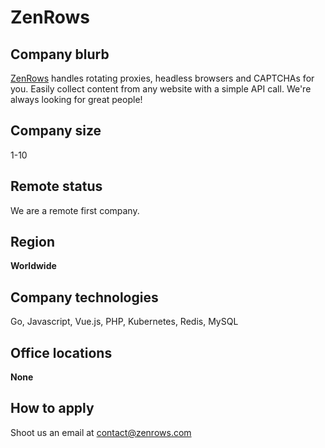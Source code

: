 # ZenRows

## Company blurb

[ZenRows](https://www.zenrows.com/) handles rotating proxies, headless browsers and CAPTCHAs for you. Easily collect content from any website with a simple API call. We're always looking for great people!

## Company size

1-10

## Remote status

We are a remote first company.

## Region

**Worldwide**

## Company technologies

Go, Javascript, Vue.js, PHP, Kubernetes, Redis, MySQL

## Office locations

**None**

## How to apply

Shoot us an email at contact@zenrows.com
